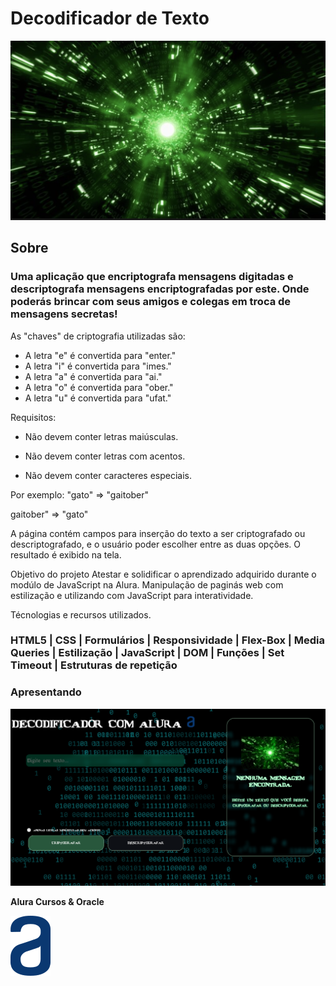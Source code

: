 <h1>Decodificador de Texto </h1>

![Second](/assets/style/img/second.png "Hover text")

<h2>Sobre</h2>
<h3>Uma aplicação que encriptografa mensagens digitadas e descriptografa mensagens encriptografadas por este. Onde poderás brincar com seus amigos e colegas em troca de mensagens secretas!</h3>

As "chaves" de criptografia utilizadas são:
* A letra "e" é convertida para "enter."
* A letra "i" é convertida para "imes."
* A letra "a" é convertida para "ai."
* A letra "o" é convertida para "ober."
* A letra "u" é convertida para "ufat."

  
Requisitos:
- Não devem conter letras maiúsculas.

- Não devem conter letras com acentos.

- Não devem conter caracteres especiais.

Por exemplo:
"gato" => "gaitober"

gaitober" => "gato"

A página contém campos para inserção do texto a ser criptografado ou descriptografado, e o usuário poder escolher entre as duas opções.
O resultado é exibido na tela.

Objetivo do projeto
Atestar e solidificar o aprendizado adquirido durante o modúlo de JavaScript na Alura.
Manipulação de paginás web com estilização e utilizando com JavaScript para interatividade.

Técnologias e recursos utilizados.
### HTML5 | CSS | Formulários | Responsividade | Flex-Box | Media Queries | Estilização | JavaScript | DOM | Funções | Set Timeout | Estruturas de repetição

### Apresentando

![Apresenta](/assets/style/img/apresenta.png "Hover text")

<strong>Alura Cursos & Oracle</strong>

![Logo-alura](/assets/style/img/logo-alura.svg "Hover text")
